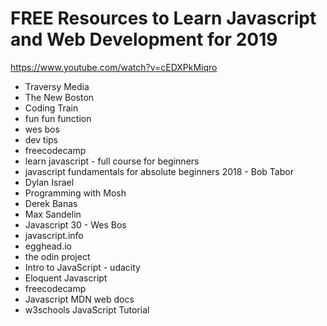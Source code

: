 # FREE Resources to Learn Javascript and Web Development for 2019

https://www.youtube.com/watch?v=cEDXPkMiqro

* Traversy Media
* The New Boston
* Coding Train
* fun fun function
* wes bos
* dev tips
* freecodecamp
* learn javascript - full course for beginners
* javascript fundamentals for absolute beginners 2018 - Bob Tabor
* Dylan Israel
* Programming with Mosh
* Derek Banas
* Max Sandelin
* Javascript 30 - Wes Bos
* javascript.info
* egghead.io
* the odin project
* Intro to JavaScript - udacity
* Eloquent Javascript
* freecodecamp
* Javascript MDN web docs
* w3schools JavaScript Tutorial